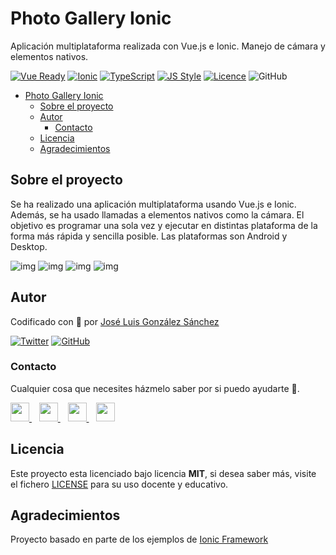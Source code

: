 # Photo Gallery Ionic
Aplicación multiplataforma realizada con Vue.js e Ionic. Manejo de cámara y elementos nativos.

[![Vue Ready](https://img.shields.io/badge/Vue.js-%20Ready-%2342b983)](https://es.vuejs.org/)
[![Ionic](https://img.shields.io/badge/Inonic-Ready-498AFF)](https://ionicframework.com)
[![TypeScript](https://img.shields.io/badge/TypeScript-Ready-3178c6)](https://www.typescriptlang.org/)
[![JS Style](https://img.shields.io/badge/JS%20Style-AirBnB-ff69b4)](https://airbnb.io/javascript)
[![Licence](https://img.shields.io/github/license/joseluisgs/photo-gallery-ionic)](./LICENSE)
![GitHub](https://img.shields.io/github/last-commit/joseluisgs/photo-gallery-ionic)

- [Photo Gallery Ionic](#photo-gallery-ionic)
  - [Sobre el proyecto](#sobre-el-proyecto)
  - [Autor](#autor)
    - [Contacto](#contacto)
  - [Licencia](#licencia)
  - [Agradecimientos](#agradecimientos)

## Sobre el proyecto
Se ha realizado una aplicación multiplataforma usando Vue.js e Ionic. Además, se ha usado llamadas a elementos nativos como la cámara. El objetivo es programar una sola vez y ejecutar en distintas plataforma de la forma más rápida y sencilla posible. Las plataformas son Android y Desktop.

![img](./images/img01.png)
![img](./images/img02.png)
![img](./images/img03.png)
![img](./images/img04.png)

## Autor

Codificado con :sparkling_heart: por [José Luis González Sánchez](https://twitter.com/joseluisgonsan)

[![Twitter](https://img.shields.io/twitter/follow/joseluisgonsan?style=social)](https://twitter.com/joseluisgonsan)
[![GitHub](https://img.shields.io/github/followers/joseluisgs?style=social)](https://github.com/joseluisgs)

### Contacto
<p>
  Cualquier cosa que necesites házmelo saber por si puedo ayudarte 💬.
</p>
<p>
    <a href="https://twitter.com/joseluisgonsan" target="_blank">
        <img src="https://pitlochryfestivaltheatre.com/wp-content/uploads/2020/04/2-27646_twitter-logo-png-transparent-background-logo-twitter-png.png" 
    height="30">
    </a> &nbsp;&nbsp;
    <a href="https://github.com/joseluisgs" target="_blank">
        <img src="https://cdn.iconscout.com/icon/free/png-256/github-153-675523.png" 
    height="30">
    </a> &nbsp;&nbsp;
    <a href="https://www.linkedin.com/in/joseluisgonsan" target="_blank">
        <img src="https://upload.wikimedia.org/wikipedia/commons/thumb/c/ca/LinkedIn_logo_initials.png/768px-LinkedIn_logo_initials.png" 
    height="30">
    </a>  &nbsp;&nbsp;
    <a href="https://joseluisgs.github.io/" target="_blank">
        <img src="https://www.lazaroamor.es/img/develop.png" 
    height="30">
    </a>
</p>

## Licencia

Este proyecto esta licenciado bajo licencia **MIT**, si desea saber más, visite el fichero
[LICENSE](./LICENSE) para su uso docente y educativo.

## Agradecimientos
Proyecto basado en parte de los ejemplos de [Ionic Framework](https://ionicframework.com/docs/vue/your-first-app)
